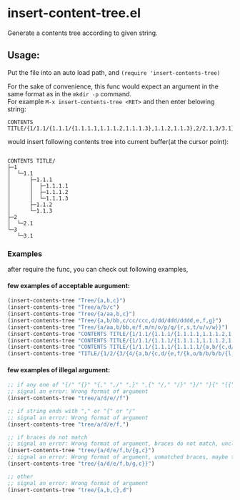insert-content-tree.el
======================

Generate a contents tree according to given string.

Usage:
------------------------

Put the file into an auto load path, and `(require 'insert-contents-tree)`

For the sake of convenience, this func would expect an argument in the same format as in the `mkdir -p` command.<br>
For example `M-x insert-contents-tree <RET>` and then enter belowing string:
```
CONTENTS TITLE/{1/1.1/{1.1.1/{1.1.1.1,1.1.1.2,1.1.1.3},1.1.2,1.1.3},2/2.1,3/3.1}
```
would insert following contents tree into current buffer(at the cursor point):

```

CONTENTS TITLE/
├─1
│  └─1.1
│      ├─1.1.1
│      │  ├─1.1.1.1
│      │  ├─1.1.1.2
│      │  └─1.1.1.3
│      ├─1.1.2
│      └─1.1.3
├─2
│  └─2.1
└─3
   └─3.1

```  

### Examples

after require the func, you can check out following examples,

#### few examples of acceptable aurgument:

```el
(insert-contents-tree "Tree/{a,b,c}")
(insert-contents-tree "Tree/a/b/c")
(insert-contents-tree "Tree/{a/aa,b,c}")
(insert-contents-tree "Tree/{a,b/bb,c/cc/ccc,d/dd/ddd/dddd,e,f,g}")
(insert-contents-tree "Tree/{a/aa,b/bb,e/f,m/n/o/p/q/{r,s,t/u/v/w}}")
(insert-contents-tree "CONTENTS TITLE/{1/1.1/{1.1.1/{1.1.1.1,1.1.1.2,1.1.1.3},1.1.2,1.1.3},2/2.1,3/3.1}")
(insert-contents-tree "CONTENTS TITLE/{1/1.1/{1.1.1/{1.1.1.1,1.1.1.2,1.1.1.3},1.1.2,1.1.3,1.1.4},2/{8,8}}")
(insert-contents-tree "CONTENTS TITLE/{1/1.1/{1.1.1/{1.1.1.1/{a,b/{c,d/{e,f/{k,o}}},r},1.1.1.2,1.1.1.3},1.1.2,1.1.3},2/2.1,3/3.1}")
(insert-contents-tree "TITLE/{1/2/{3/{4/{a,b/{c,d/{e,f/{k,o/b/b/b/b/{l,m,n,o/p}}}},r},5,6/{7,8,9,10/11/{12,13}}},14,15},2/2.1,3/3.1}")
```

#### few examples of illegal argument:

```el
;; if any one of "{/" "{}" "{," ",/" ",}" ",{" "/," "/}" "}/" "}{" "{{" "//" ",," occurs in string
;; signal an error: Wrong format of argument
(insert-contents-tree "tree/a/d/e//f")

;; if string ends with "," or "{" or "/"
;; signal an error: Wrong format of argument
(insert-contents-tree "tree/a/d/e/f,")

;; if braces do not match
;; signal an error: Wrong format of argument, braces do not match, unclosed {s.
(insert-contents-tree "tree/{a/d/e/f,b/{g,c}")
;; signal an error: Wrong format of argument, unmatched braces, maybe too many }s.
(insert-contents-tree "tree/{a/d/e/f,b/g,c}}")

;; other
;; signal an error: Wrong format of argument
(insert-contents-tree "tree/{a,b,c},d")
```
